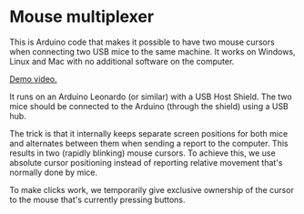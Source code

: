 # Mouse multiplexer

This is Arduino code that makes it possible to have two mouse cursors when connecting two USB mice to the same machine. It works on Windows, Linux and Mac with no additional software on the computer.

[Demo video.](https://www.youtube.com/watch?v=XYER6yjNt-I)

It runs on an Arduino Leonardo (or similar) with a USB Host Shield. The two mice should be connected to the Arduino (through the shield) using a USB hub.

The trick is that it internally keeps separate screen positions for both mice and alternates between them when sending a report to the computer. This results in two (rapidly blinking) mouse cursors. To achieve this, we use absolute cursor positioning instead of reporting relative movement that's normally done by mice.

To make clicks work, we temporarily give exclusive ownership of the cursor to the mouse that's currently pressing buttons.
